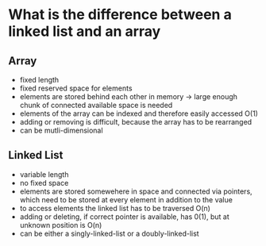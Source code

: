 # What is the difference between a linked list and an array

## Array
- fixed length
- fixed reserved space for elements
- elements are stored behind each other in memory -> large enough chunk of connected available space is needed
- elements of the array can be indexed and therefore easily accessed O(1)
- adding or removing is difficult, because the array has to be rearranged
- can be mutli-dimensional

## Linked List
- variable length
- no fixed space
- elements are stored somewehere in space and connected via pointers, which need to be stored at every element in addition to the value
- to access elements the linked list has to be traversed O(n)
- adding or deleting, if correct pointer is available, has 0(1), but at unknown position is O(n)
- can be either a singly-linked-list or a doubly-linked-list